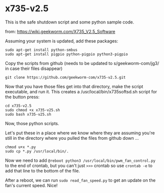 # x735-v2.5
This is the safe shutdown script and some python sample code.

from: https://wiki.geekworm.com/X735_V2.5_Software



Assuming your system is updated, add these packages:
```
sudo apt-get install python-smbus 
sudo apt-get install pigpio python-pigpio python3-pigpio
```

Copy the scripts from github (needs to be updated to s/geekworm-com/jg3/ in case their files disappear)
```
git clone https://github.com/geekworm-com/x735-v2.5.git
```

Now that you have those files get into that directory, make the script executable, and run it.  This creates a /usr/local/bin/x735softsd.sh script for the button press:
```
cd x735-v2.5
sudo chmod +x x735-v25.sh
sudo bash x735-v25.sh
```


Now, those python scripts.

Let's put these in a place where we know where they are assuming you're still in the directory where you pulled the files from github down ...
```
chmod u+x *.py
sudo cp *.py /usr/local/bin/.
```

Now we need to add ```@reboot python3 /usr/local/bin/pwm_fan_control.py``` to the end of crontab, but you can't just ```>>>``` crontab so  use ```crontab -e``` to add that line to the bottom of the file.

After a reboot, we can run ```sudo read_fan_speed.py``` to get an update on the fan's current speed.  Nice!

